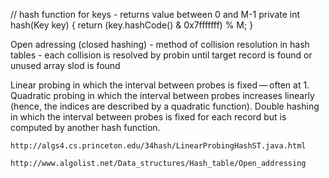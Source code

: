 

// hash function for keys - returns value between 0 and M-1
    private int hash(Key key) {
        return (key.hashCode() & 0x7fffffff) % M;
    }

Open adressing (closed hashing) - method of collision resolution in hash tables - each collision is resolved by probin until
target record is found or unused array slod is found



Linear probing
    in which the interval between probes is fixed — often at 1.
Quadratic probing
    in which the interval between probes increases linearly (hence, the indices are described by a quadratic function).
Double hashing
    in which the interval between probes is fixed for each record but is computed by another hash function.


    http://algs4.cs.princeton.edu/34hash/LinearProbingHashST.java.html

    http://www.algolist.net/Data_structures/Hash_table/Open_addressing